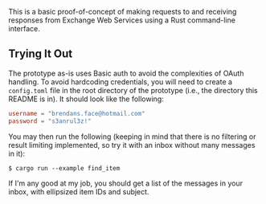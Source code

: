 This is a basic proof-of-concept of making requests to and receiving responses
from Exchange Web Services using a Rust command-line interface.

## Trying It Out

The prototype as-is uses Basic auth to avoid the complexities of OAuth handling.
To avoid hardcoding credentials, you will need to create a `config.toml` file in
the root directory of the prototype (i.e., the directory this README is in). It
should look like the following:

```toml
username = "brendans.face@hotmail.com"
password = "s3anrul3z!"
```

You may then run the following (keeping in mind that there is no filtering or
result limiting implemented, so try it with an inbox without many messages in
it):

```
$ cargo run --example find_item
```

If I'm any good at my job, you should get a list of the messages in your inbox,
with ellipsized item IDs and subject.
